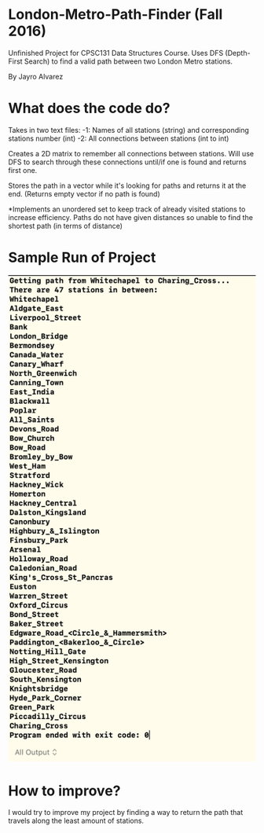 # London-Metro-Path-Finder (Fall 2016)
Unfinished Project for CPSC131 Data Structures Course. Uses DFS (Depth-First Search) to find a valid path between two London Metro stations.

By Jayro Alvarez

# What does the code do?
Takes in two text files:
  -1: Names of all stations (string) and corresponding stations number (int)
  -2: All connections between stations (int to int)

Creates a 2D matrix to remember all connections between stations. Will use DFS to search through these connections until/if one is found and returns first one.

Stores the path in a vector while it's looking for paths and returns it at the end. (Returns empty vector if no path is found)

*Implements an unordered set to keep track of already visited stations to increase efficiency. Paths do not have given distances so unable to find the shortest path (in terms of distance)

# Sample Run of Project
![Image of Sample Run](https://raw.githubusercontent.com/jalvarez24/London-Metro-Path-Finder/master/London%20Metro%20Images/Sample%20Run.png)

# How to improve?
I would try to improve my project by finding a way to return the path that travels along the least amount of stations.
